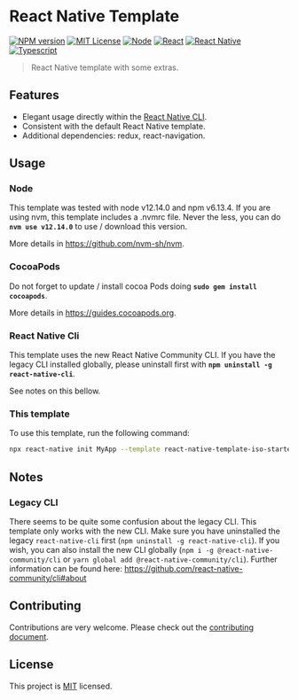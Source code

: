 # React Native Template

[![NPM version](https://img.shields.io/npm/v/react-native-template-iso-starter?logo=npm&color=CB0000)](https://www.npmjs.com/package/react-native-template-iso-starter)
[![MIT License](https://img.shields.io/npm/l/react-native-template-iso-starter)](https://opensource.org/licenses/MIT)
[![Node](https://img.shields.io/badge/node-12.14.0-1A5D00?logo=node.js)](https://nodejs.org/)
[![React](https://img.shields.io/badge/react-16.9.0-68D3FC?logo=react)](https://reactjs.org/)
[![React Native](https://img.shields.io/badge/react--native-0.61.5-68D3FC?logo=react)](https://facebook.github.io/react-native/)
[![Typescript](https://img.shields.io/badge/typescript-3.7.3-007ACC?logo=typescript)](https://www.typescriptlang.org/)


> React Native template with some extras.

## Features

- Elegant usage directly within the [React Native CLI](https://github.com/react-native-community/cli).
- Consistent with the default React Native template.
- Additional dependencies: redux, react-navigation.

## Usage

### Node
This template was tested with node v12.14.0 and npm v6.13.4.
If you are using nvm, this template includes a .nvmrc file. Never the less, you can do **`nvm use v12.14.0`** to use / download this version.

More details in https://github.com/nvm-sh/nvm.

### CocoaPods
Do not forget to update / install cocoa Pods doing **`sudo gem install cocoapods`**.

More details in https://guides.cocoapods.org.

### React Native Cli
This template uses the new React Native Community CLI. If you have the legacy CLI installed globally, please uninstall first with **`npm uninstall -g react-native-cli`**.

See notes on this bellow.

### This template
To use this template, run the following command:

```sh
npx react-native init MyApp --template react-native-template-iso-starter
```

## Notes

### Legacy CLI
There seems to be quite some confusion about the legacy CLI. This template only works with the new CLI. Make sure you have uninstalled the legacy `react-native-cli` first (`npm uninstall -g react-native-cli`). If you wish, you can also install the new CLI globally (`npm i -g @react-native-community/cli` or `yarn global add @react-native-community/cli`).
Further information can be found here: https://github.com/react-native-community/cli#about

## Contributing

Contributions are very welcome. Please check out the [contributing document](CONTRIBUTING.md).

## License

This project is [MIT](LICENSE) licensed.
